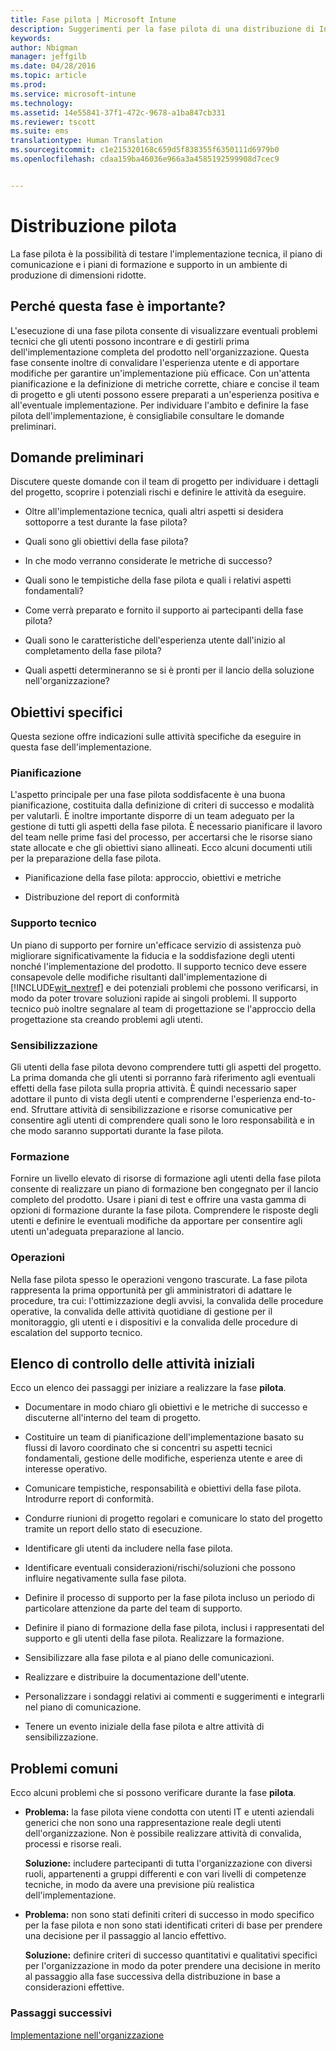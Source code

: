```yaml
---
title: Fase pilota | Microsoft Intune
description: Suggerimenti per la fase pilota di una distribuzione di Intune.
keywords: 
author: Nbigman
manager: jeffgilb
ms.date: 04/28/2016
ms.topic: article
ms.prod: 
ms.service: microsoft-intune
ms.technology: 
ms.assetid: 14e55841-37f1-472c-9678-a1ba847cb331
ms.reviewer: tscott
ms.suite: ems
translationtype: Human Translation
ms.sourcegitcommit: c1e215320168c659d5f838355f6350111d6979b0
ms.openlocfilehash: cdaa159ba46036e966a3a4585192599908d7cec9


---
```


# Distribuzione pilota
La fase pilota è la possibilità di testare l'implementazione tecnica, il piano di comunicazione e i piani di formazione e supporto in un ambiente di produzione di dimensioni ridotte.

## Perché questa fase è importante?
L'esecuzione di una fase pilota consente di visualizzare eventuali problemi tecnici che gli utenti possono incontrare e di gestirli prima dell'implementazione completa del prodotto nell'organizzazione. Questa fase consente inoltre di convalidare l'esperienza utente e di apportare modifiche per garantire un'implementazione più efficace. Con un'attenta pianificazione e la definizione di metriche corrette, chiare e concise il team di progetto e gli utenti possono essere preparati a un'esperienza positiva e all'eventuale implementazione.
Per individuare l'ambito e definire la fase pilota dell'implementazione, è consigliabile consultare le domande preliminari.

## Domande preliminari
Discutere queste domande con il team di progetto per individuare i dettagli del progetto, scoprire i potenziali rischi e definire le attività da eseguire.

-   Oltre all'implementazione tecnica, quali altri aspetti si desidera sottoporre a test durante la fase pilota?

-   Quali sono gli obiettivi della fase pilota?

-   In che modo verranno considerate le metriche di successo?

-   Quali sono le tempistiche della fase pilota e quali i relativi aspetti fondamentali?

-   Come verrà preparato e fornito il supporto ai partecipanti della fase pilota?

-   Quali sono le caratteristiche dell'esperienza utente dall'inizio al completamento della fase pilota?

-   Quali aspetti determineranno se si è pronti per il lancio della soluzione nell'organizzazione?

## Obiettivi specifici
Questa sezione offre indicazioni sulle attività specifiche da eseguire in questa fase dell'implementazione.

### Pianificazione
L'aspetto principale per una fase pilota soddisfacente è una buona pianificazione, costituita dalla definizione di criteri di successo e modalità per valutarli. È inoltre importante disporre di un team adeguato per la gestione di tutti gli aspetti della fase pilota. È necessario pianificare il lavoro del team nelle prime fasi del processo, per accertarsi che le risorse siano state allocate e che gli obiettivi siano allineati. Ecco alcuni documenti utili per la preparazione della fase pilota.

-   Pianificazione della fase pilota: approccio, obiettivi e metriche

-   Distribuzione del report di conformità

### Supporto tecnico
Un piano di supporto per fornire un'efficace servizio di assistenza può migliorare significativamente la fiducia e la soddisfazione degli utenti nonché l'implementazione del prodotto. Il supporto tecnico deve essere consapevole delle modifiche risultanti dall'implementazione di [!INCLUDE[wit_nextref](../includes/wit_nextref_md.md)] e dei potenziali problemi che possono verificarsi, in modo da poter trovare soluzioni rapide ai singoli problemi. Il supporto tecnico può inoltre segnalare al team di progettazione se l'approccio della progettazione sta creando problemi agli utenti.

### Sensibilizzazione
Gli utenti della fase pilota devono comprendere tutti gli aspetti del progetto. La prima domanda che gli utenti si porranno farà riferimento agli eventuali effetti della fase pilota sulla propria attività. È quindi necessario saper adottare il punto di vista degli utenti e comprenderne l'esperienza end-to-end. Sfruttare attività di sensibilizzazione e risorse comunicative per consentire agli utenti di comprendere quali sono le loro responsabilità e in che modo saranno supportati durante la fase pilota.

### Formazione
Fornire un livello elevato di risorse di formazione agli utenti della fase pilota consente di realizzare un piano di formazione ben congegnato per il lancio completo del prodotto. Usare i piani di test e offrire una vasta gamma di opzioni di formazione durante la fase pilota. Comprendere le risposte degli utenti e definire le eventuali modifiche da apportare per consentire agli utenti un'adeguata preparazione al lancio.

### Operazioni
Nella fase pilota spesso le operazioni vengono trascurate. La fase pilota rappresenta la prima opportunità per gli amministratori di adattare le procedure, tra cui: l'ottimizzazione degli avvisi, la convalida delle procedure operative, la convalida delle attività quotidiane di gestione per il monitoraggio, gli utenti e i dispositivi e la convalida delle procedure di escalation del supporto tecnico.

## Elenco di controllo delle attività iniziali
Ecco un elenco dei passaggi per iniziare a realizzare la fase **pilota**.

-   Documentare in modo chiaro gli obiettivi e le metriche di successo e discuterne all'interno del team di progetto.

-   Costituire un team di pianificazione dell'implementazione basato su flussi di lavoro coordinato che si concentri su aspetti tecnici fondamentali, gestione delle modifiche, esperienza utente e aree di interesse operativo.

-   Comunicare tempistiche, responsabilità e obiettivi della fase pilota. Introdurre report di conformità.

-   Condurre riunioni di progetto regolari e comunicare lo stato del progetto tramite un report dello stato di esecuzione.

-   Identificare gli utenti da includere nella fase pilota.

-   Identificare eventuali considerazioni/rischi/soluzioni che possono influire negativamente sulla fase pilota.

-   Definire il processo di supporto per la fase pilota incluso un periodo di particolare attenzione da parte del team di supporto.

-   Definire il piano di formazione della fase pilota, inclusi i rappresentati del supporto e gli utenti della fase pilota. Realizzare la formazione.

-   Sensibilizzare alla fase pilota e al piano delle comunicazioni.

-   Realizzare e distribuire la documentazione dell'utente.

-   Personalizzare i sondaggi relativi ai commenti e suggerimenti e integrarli nel piano di comunicazione.

-   Tenere un evento iniziale della fase pilota e altre attività di sensibilizzazione.

## Problemi comuni
Ecco alcuni problemi che si possono verificare durante la fase **pilota**.

-   **Problema:** la fase pilota viene condotta con utenti IT e utenti aziendali generici che non sono una rappresentazione reale degli utenti dell'organizzazione. Non è possibile realizzare attività di convalida, processi e risorse reali.

    **Soluzione:** includere partecipanti di tutta l'organizzazione con diversi ruoli, appartenenti a gruppi differenti e con vari livelli di competenze tecniche, in modo da avere una previsione più realistica dell'implementazione.

-   **Problema:** non sono stati definiti criteri di successo in modo specifico per la fase pilota e non sono stati identificati criteri di base per prendere una decisione per il passaggio al lancio effettivo.

    **Soluzione:** definire criteri di successo quantitativi e qualitativi specifici per l'organizzazione in modo da poter prendere una decisione in merito al passaggio alla fase successiva della distribuzione in base a considerazioni effettive.

### Passaggi successivi
[Implementazione nell'organizzazione](enterprise-rollout.md)



<!--HONumber=Jul16_HO3-->



